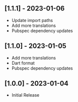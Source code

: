 ## [1.1.1] - 2023-01-06

* Update import paths
* Add more translations
* Pubspec dependency updates

## [1.1.0] - 2023-01-05

* Add more translations
* Dart format
* Pubspec dependency updates

## [1.0.0] - 2023-01-04

* Initial Release
